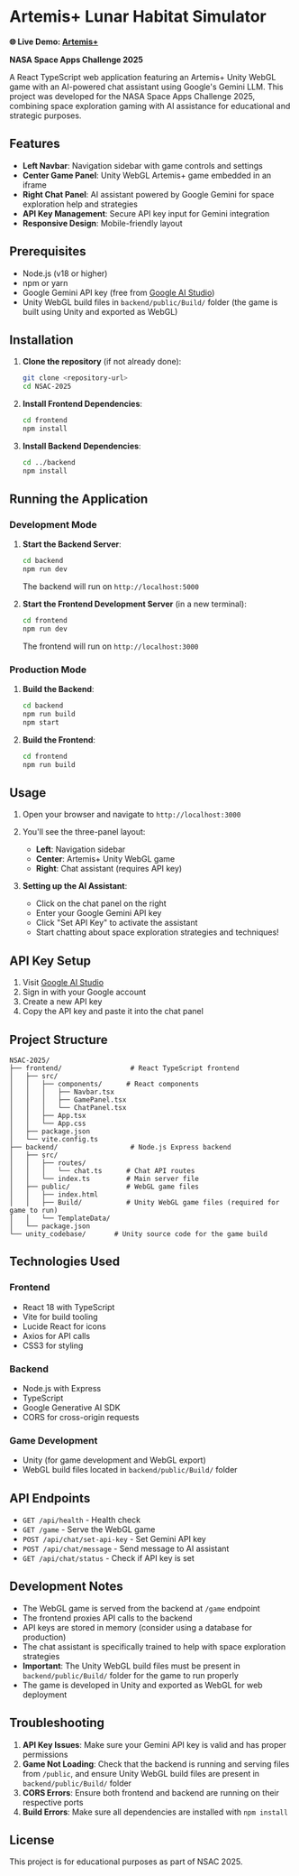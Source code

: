 # Artemis+ Lunar Habitat Simulator

**🌐 Live Demo: [Artemis+](https://nsac-2025-production.up.railway.app/)**

**NASA Space Apps Challenge 2025**

A React TypeScript web application featuring an Artemis+ Unity WebGL game with an AI-powered chat assistant using Google's Gemini LLM. This project was developed for the NASA Space Apps Challenge 2025, combining space exploration gaming with AI assistance for educational and strategic purposes.

## Features

- **Left Navbar**: Navigation sidebar with game controls and settings
- **Center Game Panel**: Unity WebGL Artemis+ game embedded in an iframe
- **Right Chat Panel**: AI assistant powered by Google Gemini for space exploration help and strategies
- **API Key Management**: Secure API key input for Gemini integration
- **Responsive Design**: Mobile-friendly layout

## Prerequisites

- Node.js (v18 or higher)
- npm or yarn
- Google Gemini API key (free from [Google AI Studio](https://makersuite.google.com/app/apikey))
- Unity WebGL build files in `backend/public/Build/` folder (the game is built using Unity and exported as WebGL)

## Installation

1. **Clone the repository** (if not already done):
   ```bash
   git clone <repository-url>
   cd NSAC-2025
   ```

2. **Install Frontend Dependencies**:
   ```bash
   cd frontend
   npm install
   ```

3. **Install Backend Dependencies**:
   ```bash
   cd ../backend
   npm install
   ```

## Running the Application

### Development Mode

1. **Start the Backend Server**:
   ```bash
   cd backend
   npm run dev
   ```
   The backend will run on `http://localhost:5000`

2. **Start the Frontend Development Server** (in a new terminal):
   ```bash
   cd frontend
   npm run dev
   ```
   The frontend will run on `http://localhost:3000`

### Production Mode

1. **Build the Backend**:
   ```bash
   cd backend
   npm run build
   npm start
   ```

2. **Build the Frontend**:
   ```bash
   cd frontend
   npm run build
   ```

## Usage

1. Open your browser and navigate to `http://localhost:3000`
2. You'll see the three-panel layout:
   - **Left**: Navigation sidebar
   - **Center**: Artemis+ Unity WebGL game
   - **Right**: Chat assistant (requires API key)

3. **Setting up the AI Assistant**:
   - Click on the chat panel on the right
   - Enter your Google Gemini API key
   - Click "Set API Key" to activate the assistant
   - Start chatting about space exploration strategies and techniques!

## API Key Setup

1. Visit [Google AI Studio](https://makersuite.google.com/app/apikey)
2. Sign in with your Google account
3. Create a new API key
4. Copy the API key and paste it into the chat panel

## Project Structure

```
NSAC-2025/
├── frontend/                 # React TypeScript frontend
│   ├── src/
│   │   ├── components/      # React components
│   │   │   ├── Navbar.tsx
│   │   │   ├── GamePanel.tsx
│   │   │   └── ChatPanel.tsx
│   │   ├── App.tsx
│   │   └── App.css
│   ├── package.json
│   └── vite.config.ts
├── backend/                  # Node.js Express backend
│   ├── src/
│   │   ├── routes/
│   │   │   └── chat.ts      # Chat API routes
│   │   └── index.ts         # Main server file
│   ├── public/              # WebGL game files
│   │   ├── index.html
│   │   ├── Build/           # Unity WebGL game files (required for game to run)
│   │   └── TemplateData/
│   └── package.json
└── unity_codebase/       # Unity source code for the game build
```

## Technologies Used

### Frontend
- React 18 with TypeScript
- Vite for build tooling
- Lucide React for icons
- Axios for API calls
- CSS3 for styling

### Backend
- Node.js with Express
- TypeScript
- Google Generative AI SDK
- CORS for cross-origin requests

### Game Development
- Unity (for game development and WebGL export)
- WebGL build files located in `backend/public/Build/` folder

## API Endpoints

- `GET /api/health` - Health check
- `GET /game` - Serve the WebGL game
- `POST /api/chat/set-api-key` - Set Gemini API key
- `POST /api/chat/message` - Send message to AI assistant
- `GET /api/chat/status` - Check if API key is set

## Development Notes

- The WebGL game is served from the backend at `/game` endpoint
- The frontend proxies API calls to the backend
- API keys are stored in memory (consider using a database for production)
- The chat assistant is specifically trained to help with space exploration strategies
- **Important**: The Unity WebGL build files must be present in `backend/public/Build/` folder for the game to run properly
- The game is developed in Unity and exported as WebGL for web deployment

## Troubleshooting

1. **API Key Issues**: Make sure your Gemini API key is valid and has proper permissions
2. **Game Not Loading**: Check that the backend is running and serving files from `/public`, and ensure Unity WebGL build files are present in `backend/public/Build/` folder
3. **CORS Errors**: Ensure both frontend and backend are running on their respective ports
4. **Build Errors**: Make sure all dependencies are installed with `npm install`

## License

This project is for educational purposes as part of NSAC 2025.
